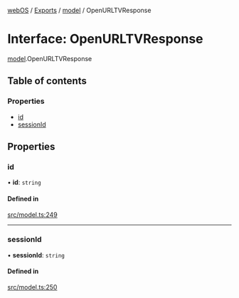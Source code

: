 [webOS](../README.md) / [Exports](../modules.md) / [model](../modules/model.md) / OpenURLTVResponse

# Interface: OpenURLTVResponse

[model](../modules/model.md).OpenURLTVResponse

## Table of contents

### Properties

- [id](model.OpenURLTVResponse.md#id)
- [sessionId](model.OpenURLTVResponse.md#sessionid)

## Properties

### id

• **id**: `string`

#### Defined in

[src/model.ts:249](https://github.com/Dabolus/webos-tv/blob/77db811/src/model.ts#L249)

___

### sessionId

• **sessionId**: `string`

#### Defined in

[src/model.ts:250](https://github.com/Dabolus/webos-tv/blob/77db811/src/model.ts#L250)
